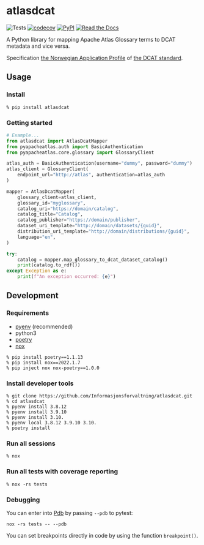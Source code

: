 # atlasdcat

![Tests](https://github.com/Informasjonsforvaltning/atlasdcat/workflows/Tests/badge.svg)
[![codecov](https://codecov.io/gh/Informasjonsforvaltning/atlasdcat/branch/master/graph/badge.svg)](https://codecov.io/gh/Informasjonsforvaltning/atlasdcat)
[![PyPI](https://img.shields.io/pypi/v/atlasdcat.svg)](https://pypi.org/project/atlasdcat/)
[![Read the Docs](https://readthedocs.org/projects/atlasdcat/badge/)](https://atlasdcat.readthedocs.io/)

A Python library for mapping Apache Atlas Glossary terms to DCAT metadata and vice versa.

Specification [the Norwegian Application Profile](https://data.norge.no/specification/dcat-ap-no) of [the DCAT standard](https://www.w3.org/TR/vocab-dcat-2/).

## Usage

### Install

```Shell
% pip install atlasdcat
```

### Getting started

```Python
# Example...
from atlasdcat import AtlasDcatMapper
from pyapacheatlas.auth import BasicAuthentication
from pyapacheatlas.core.glossary import GlossaryClient

atlas_auth = BasicAuthentication(username="dummy", password="dummy")
atlas_client = GlossaryClient(
    endpoint_url="http://atlas", authentication=atlas_auth
)

mapper = AtlasDcatMapper(
    glossary_client=atlas_client,
    glossary_id="myglossary",
    catalog_uri="https://domain/catalog",
    catalog_title="Catalog",
    catalog_publisher="https://domain/publisher",
    dataset_uri_template="http://domain/datasets/{guid}",
    distribution_uri_template="http://domain/distributions/{guid}",
    language="en",
)

try:
    catalog = mapper.map_glossary_to_dcat_dataset_catalog()
    print(catalog.to_rdf())
except Exception as e:
    print(f"An exception occurred: {e}")

```

## Development

### Requirements

- [pyenv](https://github.com/pyenv/pyenv) (recommended)
- python3
- [poetry](https://python-poetry.org/)
- [nox](https://nox.thea.codes/en/stable/)

```Shell
% pip install poetry==1.1.13
% pip install nox==2022.1.7
% pip inject nox nox-poetry==1.0.0
```

### Install developer tools

```Shell
% git clone https://github.com/Informasjonsforvaltning/atlasdcat.git
% cd atlasdcat
% pyenv install 3.8.12
% pyenv install 3.9.10
% pyenv install 3.10.
% pyenv local 3.8.12 3.9.10 3.10.
% poetry install
```

### Run all sessions

```Shell
% nox
```

### Run all tests with coverage reporting

```Shell
% nox -rs tests
```

### Debugging

You can enter into [Pdb](https://docs.python.org/3/library/pdb.html) by passing `--pdb` to pytest:

```Shell
nox -rs tests -- --pdb
```

You can set breakpoints directly in code by using the function `breakpoint()`.
